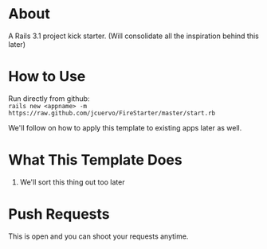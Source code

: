 About
======
A Rails 3.1 project kick starter. (Will consolidate all the inspiration behind this later)

How to Use
===========
Run directly from github:<br>
`rails new <appname> -m https://raw.github.com/jcuervo/FireStarter/master/start.rb`<br>

We'll follow on how to apply this template to existing apps later as well.

What This Template Does
========================

1.  We'll sort this thing out too later

Push Requests
==============
This is open and you can shoot your requests anytime.